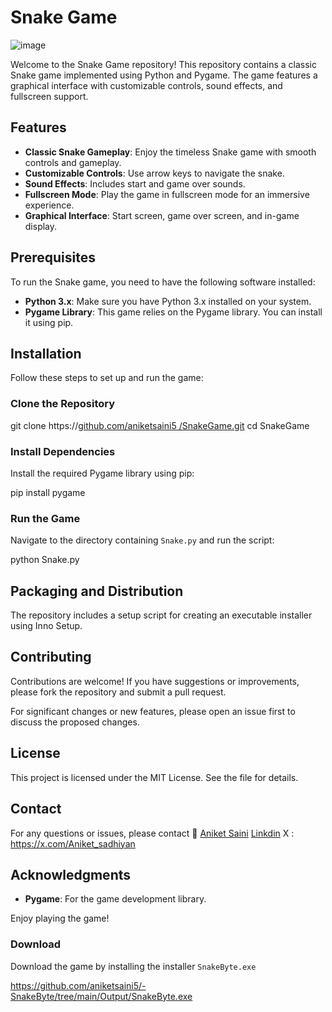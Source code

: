 # Snake Game
![image](https://github.com/user-attachments/assets/61d1fb05-7111-474f-ac60-5171f299c008)

Welcome to the Snake Game repository! This repository contains a classic Snake game implemented using Python and Pygame. The game features a graphical interface with customizable controls, sound effects, and fullscreen support.

## Features

- **Classic Snake Gameplay**: Enjoy the timeless Snake game with smooth controls and gameplay.
- **Customizable Controls**: Use arrow keys to navigate the snake.
- **Sound Effects**: Includes start and game over sounds.
- **Fullscreen Mode**: Play the game in fullscreen mode for an immersive experience.
- **Graphical Interface**: Start screen, game over screen, and in-game display.

## Prerequisites

To run the Snake game, you need to have the following software installed:

- **Python 3.x**: Make sure you have Python 3.x installed on your system.
- **Pygame Library**: This game relies on the Pygame library. You can install it using pip.

## Installation

Follow these steps to set up and run the game:

### Clone the Repository

git clone https://[github.com/aniketsaini5 /SnakeGame.git](https://github.com/aniketsaini5/-SnakeByte)
cd SnakeGame

### Install Dependencies

Install the required Pygame library using pip:

pip install pygame


### Run the Game

Navigate to the directory containing `Snake.py` and run the script:

python Snake.py


## Packaging and Distribution

The repository includes a setup script for creating an executable installer using Inno Setup.

## Contributing

Contributions are welcome! If you have suggestions or improvements, please fork the repository and submit a pull request.

For significant changes or new features, please open an issue first to discuss the proposed changes.

## License

This project is licensed under the MIT License. See the  file for details.

## Contact

For any questions or issues, please contact
📧 [Aniket Saini](mailto:aniketsanikdl@gamil.com)
[Linkdin](https://www.linkedin.com/in/saini-aniket) 
X : https://x.com/Aniket_sadhiyan


## Acknowledgments

- **Pygame**: For the game development library.

Enjoy playing the game!
### Download 
Download the game by installing the installer `SnakeByte.exe`

https://github.com/aniketsaini5/-SnakeByte/tree/main/Output/SnakeByte.exe

